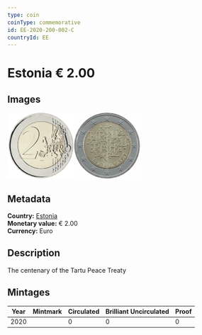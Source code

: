 ```yaml
---
type: coin
coinType: commemorative
id: EE-2020-200-002-C
countryId: EE
---
```


# Estonia € 2.00

## Images

<img src="../../Images/common-2007-200.png" height="150" alt="Front image"><img src="Images/EE-2020-200-002.png" height="150" alt="Back image">

## Metadata

**Country:** [Estonia](../../Countries/Estonia/index.md)\
**Monetary value:** € 2.00\
**Currency:** Euro

## Description
The centenary of the Tartu Peace Treaty

## Mintages

| Year | Mintmark | Circulated | Brilliant Uncirculated | Proof |
| ---- | -------- | ---------- | ---------------------- | ----- |
| 2020 | | 0 | 0 | 0 |
